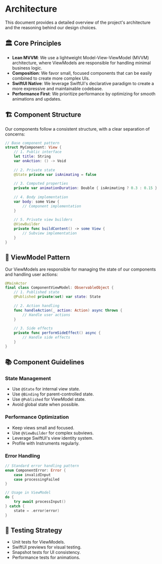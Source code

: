 # Architecture

This document provides a detailed overview of the project's architecture and the reasoning behind our design choices.

## 🏛️ Core Principles

*   **Lean MVVM**: We use a lightweight Model-View-ViewModel (MVVM) architecture, where ViewModels are responsible for handling minimal business logic.
*   **Composition**: We favor small, focused components that can be easily combined to create more complex UIs.
*   **SwiftUI Native**: We leverage SwiftUI's declarative paradigm to create a more expressive and maintainable codebase.
*   **Performance First**: We prioritize performance by optimizing for smooth animations and updates.

## 🏗️ Component Structure

Our components follow a consistent structure, with a clear separation of concerns:

```swift
// Base component pattern
struct MyComponent: View {
    // 1. Public interface
    let title: String
    var onAction: () -> Void
    
    // 2. Private state
    @State private var isAnimating = false
    
    // 3. Computed properties
    private var animationDuration: Double { isAnimating ? 0.3 : 0.15 }
    
    // 4. Body implementation
    var body: some View {
        // Component implementation
    }
    
    // 5. Private view builders
    @ViewBuilder
    private func buildContent() -> some View {
        // Subview implementation
    }
}
```

## 🧱 ViewModel Pattern

Our ViewModels are responsible for managing the state of our components and handling user actions:

```swift
@MainActor
final class ComponentViewModel: ObservableObject {
    // 1. Published state
    @Published private(set) var state: State
    
    // 2. Action handling
    func handleAction(_ action: Action) async throws {
        // Handle user actions
    }
    
    // 3. Side effects
    private func performSideEffect() async {
        // Handle side effects
    }
}
```

## 📚 Component Guidelines

### State Management

*   Use `@State` for internal view state.
*   Use `@Binding` for parent-controlled state.
*   Use `@Published` for ViewModel state.
*   Avoid global state when possible.

### Performance Optimization

*   Keep views small and focused.
*   Use `@ViewBuilder` for complex subviews.
*   Leverage SwiftUI's view identity system.
*   Profile with Instruments regularly.

### Error Handling

```swift
// Standard error handling pattern
enum ComponentError: Error {
    case invalidInput
    case processingFailed
}

// Usage in ViewModel
do {
    try await processInput()
} catch {
    state = .error(error)
}
```

## 🧪 Testing Strategy

*   Unit tests for ViewModels.
*   SwiftUI previews for visual testing.
*   Snapshot tests for UI consistency.
*   Performance tests for animations.
